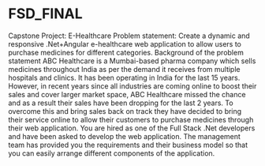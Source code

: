 # FSD_FINAL
Capstone Project: E-Healthcare 
Problem statement: 
Create a dynamic and responsive .Net+Angular e-healthcare web application to allow users to purchase medicines for different categories.
Background of the problem statement
ABC Healthcare is a Mumbai-based pharma company which sells medicines throughout India as per the demand it receives from multiple hospitals and clinics. It has been operating in India for the last 15 years.
However, in recent years since all industries are coming online to boost their sales and cover larger market space, ABC Healthcare missed the chance and as a result their sales have been dropping for the last 2 years. To overcome this and bring sales back on track they have decided to bring their service online to allow their customers to purchase medicines through their web application.
You are hired as one of the Full Stack .Net developers and have been asked to develop the web application. The management team has provided you the requirements and their business model so that you can easily arrange different components of the application. 

